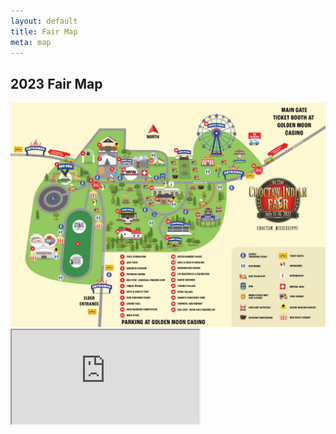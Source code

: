 ```yaml
---
layout: default
title: Fair Map
meta: map
---
```

<section class="diamond-bg7">
    <div class="container">
      <h1 class="display-1 shadow-text lh-1">2023 Fair Map</h1>
      <a href="../assets/pdf/2022 Fairgrounds Map.pdf" target="_blank">
          <img src="../assets/img/fairgrounds-map.webp" class="img-fluid pt-5" alt="Events">
      </a>
      <div class="ratio ratio-16x9 mt-5">
          <iframe src="https://www.google.com/maps/d/embed?mid=1e6Nvl9pSDrBdsh-9WWbGf3-QLdrcyGsm&ehbc=2E312F"></iframe>
      </div>
    </div>
</section>
